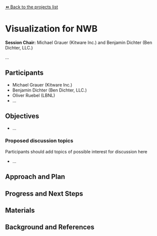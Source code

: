 [:rewind: Back to the projects list](../../README.md#breakout-sessions)

#  Visualization for NWB

**Session Chair:** Michael Grauer (Kitware Inc.) and Benjamin Dichter (Ben Dichter, LLC.)

...

## Participants

* Michael Grauer (Kitware Inc.)
* Benjamin Dichter (Ben Dichter, LLC.)
* Oliver Ruebel (LBNL)
* ...

## Objectives

* ...

### Proposed discussion topics

Participants should add topics of possible interest for discussion here

* ...

## Approach and Plan

<!-- 1. Describe the steps of your planned approach to reach the objectives.-->
<!-- 1. ... -->
<!-- 1. ... -->

## Progress and Next Steps

<!--Populate this section as you are making progress before/during/after the hackathon-->
<!--Describe the progress you have made on the project,e.g., which objectives you have achieved and how.-->
<!--Describe the next steps you are planing to take to complete the project.-->

## Materials

<!--If available add links to the materials relevant to the project, e.g., the code generated for the project or data used-->
<!--If available add pictures and links to videos that demonstrate what has been accomplished.-->
<!--![Description of picture](Example2.jpg)-->

## Background and References

<!--Use this space for information that may help people better understand your project, like links to papers, source code, or data ,e.g:-->
<!-- - Source code: https://github.com/YourUser/YourRepository -->
<!-- - Documentation: https://link.to.docs -->
<!-- - Test data: https://link.to.test.data -->


